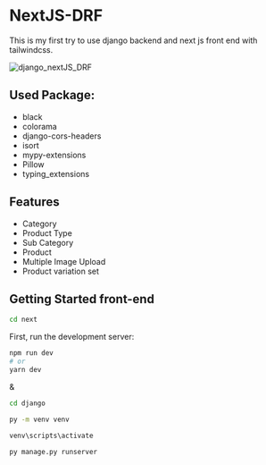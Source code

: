 # NextJS-DRF

This is my first try to use django backend and next js front end with tailwindcss.

![django_nextJS_DRF](https://github.com/mushfiqur-rahman/django_nextJS_DRF/assets/26889268/1a6ac918-52a9-4939-8148-361021247b95)

## Used Package:

- black
- colorama
- django-cors-headers
- isort
- mypy-extensions
- Pillow
- typing_extensions

## Features

- Category
- Product Type
- Sub Category
- Product
- Multiple Image Upload
- Product variation set

## Getting Started front-end

```bash script
cd next
```

First, run the development server:

```bash script
npm run dev
# or
yarn dev
```

&

```bash script
cd django
```

```bash script
py -m venv venv
```

```bash script
venv\scripts\activate
```

```bash script
py manage.py runserver
```
